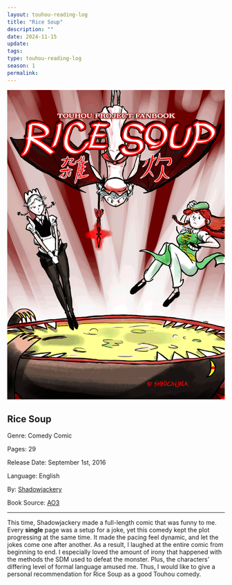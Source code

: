 ```yaml
---
layout: touhou-reading-log
title: "Rice Soup"
description: ""
date: 2024-11-15
update: 
tags: 
type: touhou-reading-log
season: 1
permalink:
---
```

![Rice Soup.webp](/images/indexes-extras/touhou-reading-log/S1/13/cover.webp)
## Rice Soup

Genre: Comedy Comic

Pages: 29

Release Date: September 1st, 2016

Language: English

By: [Shadowjackery](https://shadowjackery.tumblr.com/)

Book Source: [AO3](https://archiveofourown.org/works/20084179)
- - -

This time, Shadowjackery made a full-length comic that was funny to me. Every **single** page was a setup for a joke, yet this comedy kept the plot progressing at the same time. It made the pacing feel dynamic, and let the jokes come one after another. As a result, I laughed at the entire comic from beginning to end. I especially loved the amount of irony that happened with the methods the SDM used to defeat the monster. Plus, the characters' differing level of formal language amused me. Thus, I would like to give a personal recommendation for Rice Soup as a good Touhou comedy.